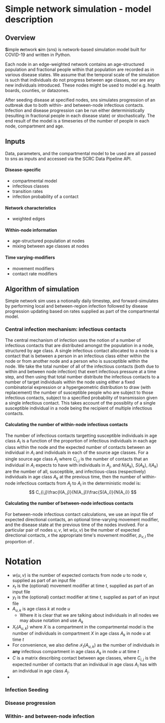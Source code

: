 # Simple network simulation - model description



## Overview
**S**imple **n**etwork **s**im (sns) is network-based simulation model built for COVID-19 and written in Python.

Each node in an edge-weighted network contains an age-structured population and fractional people within that population are recorded as in various disease states. We assume that the temporal scale of the simulation is such that individuals do not progress between age classes, nor are any new individuals introduced. These nodes might be used to model e.g. health boards, counties, or datazones.  

After seeding disease at specified nodes, sns simulates progression of an outbreak due to both within- and between-node infectious contacts.  Infection and disease progression can be run either deterministically (resulting in fractional people in each disease state) or stochastically.  The end result of the model is a timeseries of the number of people in each
node, compartment and age.

## Inputs

Data, parameters, and the compartmental model to be used are all passed to sns as inputs and accessed via the SCRC Data Pipeline API.  

#### Disease-specific
- compartmental model
- infectious classes
- transition rates
- infection probability of a contact

#### Network characteristics
- weighted edges


#### Within-node information
- age-structured population at nodes
- mixing between age classes at nodes

#### Time varying-modifiers
- movement modifiers
- contact rate modifiers

## Algorithm of simulation
Simple network sim uses a notionally daily timestep, and forward-simulates by performing local and between-region infection followed by disease progression updating based on rates supplied as part of the compartmental model.

### Central infection mechanism: infectious contacts 
The central mechanism of infection uses the notion of a number of infectious contacts that are distributed amongst the population in a node, structured by age class.  A single infectious contact allocated to a node is a contact that is between a person in an infectious class either within the node or from another node and a person who is susceptible within the node.  We take the total number of all of the infectious contacts (both due to within and between node infection) that exert infectious pressure at a time step, and then using that total number distribute the infectious contacts to a number of target individuals within the node using either a fixed combinatorial expression or a hypergeometric distribution to draw (with replacement) the number of susceptible people who are subject to those infectious contacts, subject to a specified probability of transmission given a single infectious contact.  This takes account of the possiblity of a single susceptible individual in a node being the recipient of multiple infectious contacts.  

#### Calculating the number of within-node infectious contacts
The number of infectious contacts targetting susceptible individuals in age class $A_i$ is a function of the proportion of infectious individuals in each age class within the node and the expected number of contacts between an individual in $A_i$ and individuals in each of the source age classes. For a single source age class $A_j$ where $C_{i,j}$ is the number of contacts that an individual in $A_i$ expects to have with individuals in $A_j$, and $N(A_k)$, $S(A_k)$, $I(A_k)$ are the number of all, susceptible, and infectious-class (respectively) individuals in age class $A_k$ at the previous time, then the number of within-node infectious contacts from $A_j$ to $A_i$ in the deterministic model is: 
$$
C_{i,j}\frac{I(A_j)}{N(A_j)}\frac{S(A_i)}{N(A_i)}
$$

#### Calculating the number of between-node infectious contacts
For between-node infectious contact calculations, we use an input file of expected directional contacts, an optional time-varying movement modifier, and the disease state at the previous time of the nodes involved.  For a particular pair of nodes $u, v$, let $w(u, v)$ be the number of expected directional contacts, $x$ the appropriate time's movement modifier, $p_{v,I}$ the proportion of .  

# Notation
- $w(u, v)$ is the number of expected contacts from node $u$ to node $v$, supplied as part of an input file
- $x_t$ is the (optional) movement modifier at time $t$, supplied as part of an input file
- $y_t$ is the (optional) contact modifier at time $t$, supplied as part of an input file
- $A_{u,k}$ is age class $k$ at node $u$
    - Where it is clear that we are talking about individuals in all nodes we may abuse notation and use $A_k$
- $X_t(A_{u,k})$ where $X$ is a compartment in the compartmental model is the number of individuals in compartment $X$ in age class $A_k$ in node $u$ at time $t$
- For convenience, we also define $\mathcal{I}_t(A_{u,k})$ as the number of individuals in **any** infectious compartment in age class $A_k$ in node $u$ at time $t$
- $C$ is a matrix describing contact between age classes, where $C_{i,j}$ is the expected number of contacts that an individual in age class $A_i$ has with an individual in age class $A_j$.
- 


### Infection Seeding

### Disease progression

### Within- and between-node infection